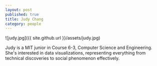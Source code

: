 ```yaml
---
layout: post
published: true
title: Judy Chang
category: people
---
```


<style> img{width:200px; float:left; margin-right:10px;}</style>
![judy.jpg]({{ site.github.url }}/assets/judy.jpg)

Judy is a MIT junior in Course 6-3, Computer Science and Engineering. She's interested in data visualizations, representing everything from technical discoveries to social phenomenon effectively.